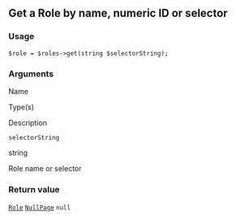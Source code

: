 Get a Role by name, numeric ID or selector
------------------------------------------

### Usage

    $role = $roles->get(string $selectorString);

### Arguments

Name

Type(s)

Description

`selectorString`

string

Role name or selector

### Return value

[`Role`](/api/ref/role/) [`NullPage`](/api/ref/null-page/) `null`

